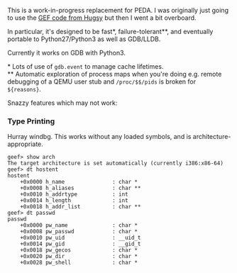 
This is a work-in-progress replacement for PEDA. 
I was originally just going to use the [GEF code from Hugsy](https://github.com/hugsy/re-stuff.git)
but then I went a bit overboard.

In particular, it's designed to be fast\*, failure-tolerant\*\*, and eventually portable
to Python27/Python3 as well as GDB/LLDB.

Currently it works on GDB with Python3.

\* Lots of use of `gdb.event` to manage cache lifetimes.  
\*\* Automatic exploration of process maps when you're doing e.g. remote debugging
     of a QEMU user stub and `/proc/$$/pids` is broken for `${reasons}`.


Snazzy features which may not work:


### Type Printing

Hurray windbg.  This works without any loaded symbols, and is architecture-appropriate.

```
geef> show arch
The target architecture is set automatically (currently i386:x86-64)
geef> dt hostent
hostent
    +0x0000 h_name               : char *
    +0x0008 h_aliases            : char **
    +0x0010 h_addrtype           : int
    +0x0014 h_length             : int
    +0x0018 h_addr_list          : char **
geef> dt passwd
passwd
    +0x0000 pw_name              : char *
    +0x0008 pw_passwd            : char *
    +0x0010 pw_uid               : __uid_t
    +0x0014 pw_gid               : __gid_t
    +0x0018 pw_gecos             : char *
    +0x0020 pw_dir               : char *
    +0x0028 pw_shell             : char *
```